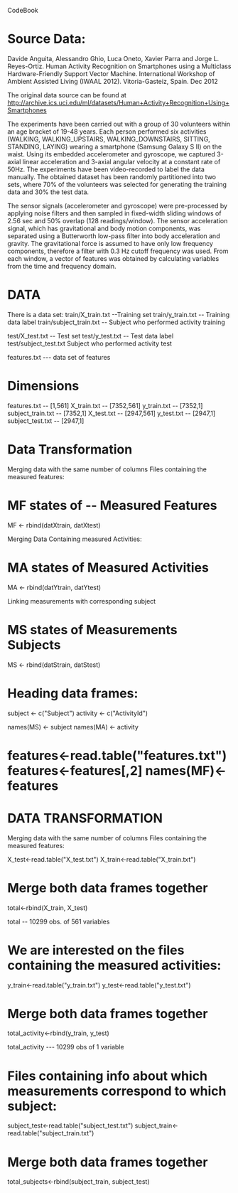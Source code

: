 CodeBook

Source Data:
========
Davide Anguita, Alessandro Ghio, Luca Oneto, Xavier Parra and Jorge L. Reyes-Ortiz. Human Activity Recognition on Smartphones using a Multiclass Hardware-Friendly Support Vector Machine. International Workshop of Ambient Assisted Living (IWAAL 2012). Vitoria-Gasteiz, Spain. Dec 2012

The original data source can be found at http://archive.ics.uci.edu/ml/datasets/Human+Activity+Recognition+Using+Smartphones

The experiments have been carried out with a group of 30 volunteers within an age bracket of 19-48 years. Each person performed six activities (WALKING, WALKING_UPSTAIRS, WALKING_DOWNSTAIRS, SITTING, STANDING, LAYING) wearing a smartphone (Samsung Galaxy S II) on the waist. Using its embedded accelerometer and gyroscope, we captured 3-axial linear acceleration and 3-axial angular velocity at a constant rate of 50Hz. The experiments have been video-recorded to label the data manually. The obtained dataset has been randomly partitioned into two sets, where 70% of the volunteers was selected for generating the training data and 30% the test data. 

The sensor signals (accelerometer and gyroscope) were pre-processed by applying noise filters and then sampled in fixed-width sliding windows of 2.56 sec and 50% overlap (128 readings/window). The sensor acceleration signal, which has gravitational and body motion components, was separated using a Butterworth low-pass filter into body acceleration and gravity. The gravitational force is assumed to have only low frequency components, therefore a filter with 0.3 Hz cutoff frequency was used. From each window, a vector of features was obtained by calculating variables from the time and frequency domain.

DATA
=========================================================================
There is a data set: 
train/X_train.txt 	--Training set
train/y_train.txt 	-- Training data label
train/subject_train.txt	-- Subject who performed activity training

test/X_test.txt -- Test set
test/y_test.txt -- Test data label
test/subject_test.txt Subject who performed activity test

features.txt --- data set of features

Dimensions
=====================================================================
features.txt 		-- [1,561]
X_train.txt  		-- [7352,561]
y_train.txt  		-- [7352,1]
subject_train.txt 	-- [7352,1]
X_test.txt 		-- [2947,561]
y_test.txt  		-- [2947,1]
subject_test.txt	-- [2947,1]

Data Transformation
====================================================================

Merging data with the same number of columns
Files containing the measured features:

MF states of -- Measured Features
===========================================
MF <- rbind(datXtrain, datXtest)

Merging Data Containing measured Activities:

MA states of Measured Activities
================================

MA <- rbind(datYtrain, datYtest)

Linking measurements with corresponding subject

MS states of Measurements Subjects
===========================================
MS <- rbind(datStrain, datStest)

Heading data frames:
==========================================
subject <- c("Subject")
activity <- c("ActivityId")

names(MS) <- subject
names(MA) <- activity

features<-read.table("features.txt")
features<-features[,2]
names(MF)<-features
=======================================
DATA TRANSFORMATION
====================================================================

Merging data with the same number of columns
Files containing the measured features:

X_test<-read.table("X_test.txt")
X_train<-read.table("X_train.txt")

# Merge both data frames together

total<-rbind(X_train, X_test)

total 	-- 10299 obs. of 561 variables

# We are interested on the files containing the measured activities:
y_train<-read.table("y_train.txt")
y_test<-read.table("y_test.txt")
# Merge both data frames together
total_activity<-rbind(y_train, y_test)

total_activity --- 10299 obs of 1 variable


# Files containing info about which measurements correspond to which subject:
subject_test<-read.table("subject_test.txt")
subject_train<-read.table("subject_train.txt")
# Merge both data frames together
total_subjects<-rbind(subject_train, subject_test)

